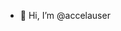 - 👋 Hi, I’m @accelauser
<!---
Spoderzinho/Spoderzinho is a ✨ special ✨ repository because its `README.md` (this file) appears on your GitHub profile.
You can click the Preview link to take a look at your changes.
--->
